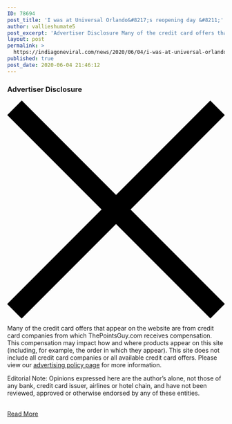 ```yaml
---
ID: 78694
post_title: 'I was at Universal Orlando&#8217;s reopening day &#8211;'
author: vallieshumate5
post_excerpt: 'Advertiser Disclosure Many of the credit card offers that appear on the website are from credit card companies from which ThePointsGuy.com receives compensation. This compensation may impact how and where products appear on this site (including, for example, the order in which they appear). This site does not include all credit card companies or all&hellip;'
layout: post
permalink: >
  https://indiagoneviral.com/news/2020/06/04/i-was-at-universal-orlandos-reopening-day/78694/vallieshumate5/
published: true
post_date: 2020-06-04 21:46:12
---
```

<div>







 


<section><p><h3>Advertiser Disclosure</h3></p>
			<span>
	<svg version="1.1" viewbox="0 0 42.4 42.4" x="0px" xml:space="preserve" xmlns="http://www.w3.org/2000/svg" xmlns:xlink="http://www.w3.org/1999/xlink" y="0px"><rect height="4" transform="matrix(0.7071 -0.7071 0.7071 0.7071 -8.7868 21.2132)" width="56" x="-6.8" y="19.2"></rect><rect height="4" transform="matrix(0.7071 0.7071 -0.7071 0.7071 21.2132 -8.7868)" width="56" x="-6.8" y="19.2"></rect></svg></span>
		<p>Many of the credit card offers that appear on the website are from credit card companies from which ThePointsGuy.com receives compensation. This compensation may impact how and where products appear on this site (including, for example, the order in which they appear). This site does not include all credit card companies or all available credit card offers. Please view our <a href="http://thepointsguy.com/advertising-policy/">advertising policy page</a> for more information.</p>
<p>Editorial Note: Opinions expressed here are the author’s alone, not those of any bank, credit card issuer, airlines or hotel chain, and have not been reviewed, approved or otherwise endorsed by any of these entities.</p>
</section>











	




















</div><br/><a href="http://thepointsguy.com/news/universal-orlando-reopened/" class="button purchase" rel="nofollow noopener noreferrer" target="_blank">Read More</a>